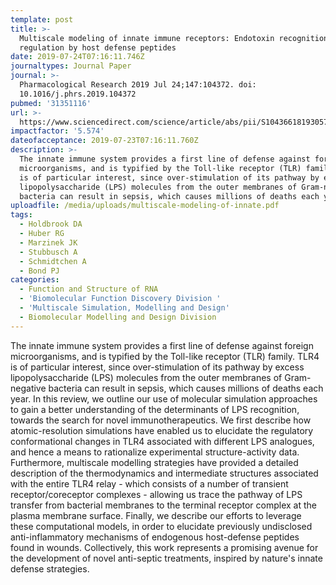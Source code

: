 ```yaml
---
template: post
title: >-
  Multiscale modeling of innate immune receptors: Endotoxin recognition and
  regulation by host defense peptides
date: 2019-07-24T07:16:11.746Z
journaltypes: Journal Paper
journal: >-
  Pharmacological Research 2019 Jul 24;147:104372. doi:
  10.1016/j.phrs.2019.104372
pubmed: '31351116'
url: >-
  https://www.sciencedirect.com/science/article/abs/pii/S1043661819305742?via%3Dihub
impactfactor: '5.574'
dateofacceptance: 2019-07-23T07:16:11.760Z
description: >-
  The innate immune system provides a first line of defense against foreign
  microorganisms, and is typified by the Toll-like receptor (TLR) family. TLR4
  is of particular interest, since over-stimulation of its pathway by excess
  lipopolysaccharide (LPS) molecules from the outer membranes of Gram-negative
  bacteria can result in sepsis, which causes millions of deaths each year. 
uploadfile: /media/uploads/multiscale-modeling-of-innate.pdf
tags:
  - Holdbrook DA
  - Huber RG
  - Marzinek JK
  - Stubbusch A
  - Schmidtchen A
  - Bond PJ
categories:
  - Function and Structure of RNA
  - 'Biomolecular Function Discovery Division '
  - 'Multiscale Simulation, Modelling and Design'
  - Biomolecular Modelling and Design Division
---
```

The innate immune system provides a first line of defense against foreign microorganisms, and is typified by the Toll-like receptor (TLR) family. TLR4 is of particular interest, since over-stimulation of its pathway by excess lipopolysaccharide (LPS) molecules from the outer membranes of Gram-negative bacteria can result in sepsis, which causes millions of deaths each year. In this review, we outline our use of molecular simulation approaches to gain a better understanding of the determinants of LPS recognition, towards the search for novel immunotherapeutics. We first describe how atomic-resolution simulations have enabled us to elucidate the regulatory conformational changes in TLR4 associated with different LPS analogues, and hence a means to rationalize experimental structure-activity data. Furthermore, multiscale modelling strategies have provided a detailed description of the thermodynamics and intermediate structures associated with the entire TLR4 relay - which consists of a number of transient receptor/coreceptor complexes - allowing us trace the pathway of LPS transfer from bacterial membranes to the terminal receptor complex at the plasma membrane surface. Finally, we describe our efforts to leverage these computational models, in order to elucidate previously undisclosed anti-inflammatory mechanisms of endogenous host-defense peptides found in wounds. Collectively, this work represents a promising avenue for the development of novel anti-septic treatments, inspired by nature's innate defense strategies.
